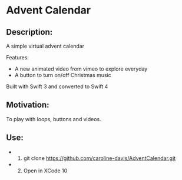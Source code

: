 # Advent Calendar

## Description:
A simple virtual advent calendar

Features: 
* A new animated video from vimeo to explore everyday
* A button to turn on/off Christmas music


Built with Swift 3 and converted to Swift 4

## Motivation:
To play with loops, buttons and videos.

## Use:
* 1. git clone https://github.com/caroline-davis/AdventCalendar.git
* 2. Open in XCode 10
